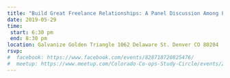 ```yaml
---
title: "Build Great Freelance Relationships: A Panel Discussion Among Freelancers and Clients"
date: 2019-05-29
time:
 start: 6:30 pm
 end: 8:30 pm
location: Galvanize Golden Triangle 1062 Delaware St. Denver CO 80204
rsvp:
#  facebook: https://www.facebook.com/events/828718720825476/
#  meetup: https://www.meetup.com/Colorado-Co-ops-Study-Circle/events/260527810/
---
```

